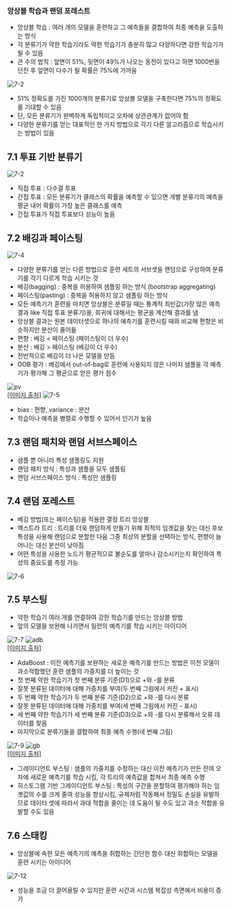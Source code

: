 ### 앙상블 학습과 랜덤 포레스트
- 앙상블 학습 : 여러 개의 모델을 훈련하고 그 예측들을 결합하여 최종 예측을 도출하는 방식
- 각 분류기가 약한 학습기라도 약한 학습기가 충분히 많고 다양하다면 강한 학습기가 될 수 있음
- 큰 수의 법칙 : 앞면이 51%, 뒷면이 49%가 나오는 동전이 있다고 하면 1000번을 던진 후 앞면이 다수가 될 확률은 75%에 가까움

![7-2](https://github.com/windbella/hands-on-machine-learning/blob/main/ch7/7-3.png)
- 51% 정확도를 가진 1000개의 분류기로 앙상블 모델을 구축한다면 75%의 정확도를 기대할 수 있음
- 단, 모든 분류기가 완벽하게 독립적이고 오차에 상관관계가 없어야 함
- 다양한 분류기를 얻는 대표적인 한 가지 방법으로 각기 다른 알고리즘으로 학습시키는 방법이 있음

## 7.1 투표 기반 분류기
![7-2](https://github.com/windbella/hands-on-machine-learning/blob/main/ch7/7-2.png)
- 직접 투표 : 다수결 투표
- 간접 투표 : 모든 분류기가 클래스의 확률을 예측할 수 있으면 개별 분류기의 예측을 평균 내어 확률이 가장 높은 클래스를 예측
- 간접 투표가 직접 투표보다 성능이 높음

## 7.2 배깅과 페이스팅
![7-4](https://github.com/windbella/hands-on-machine-learning/blob/main/ch7/7-2.png)
- 다양한 분류기를 얻는 다른 방법으로 훈련 세트의 서브셋을 랜덤으로 구성하여 분류기를 각기 다르게 학습 시키는 것
- 배깅(bagging) : 중복을 허용하여 샘플링 하는 방식 (bootstrap aggregating)
- 페이스팅(pasting) : 중복을 허용하지 않고 샘플링 하는 방식
- 모든 예측기가 훈련을 마치면 앙상블은 분류일 때는 통계적 최빈값(가장 많은 예측 결과 like 직접 투표 분류기)을, 회귀에 대해서는 평균을 계산해 결과를 냄
- 앙상블 결과는 원본 데이터셋으로 하나의 예측기를 훈련시킬 때와 비교해 편향은 비슷하지만 분산이 줄어듦
- 편향 : 베깅 < 페이스팅 (페이스팅이 더 우수)
- 분산 : 베깅 > 페이스팅 (베깅이 더 우수)
- 전반적으로 베깅이 더 나은 모델을 만듬
- OOB 평가 : 베깅에서 out-of-bag로 훈련에 사용되지 않은 나머지 샘플을 각 예측기가 평가해 그 평균으로 얻은 평가 점수

![pv](https://github.com/windbella/hands-on-machine-learning/blob/main/ch7/pv.png)   
[[이미지 출처]](https://datacookbook.kr/48)
![7-5](https://github.com/windbella/hands-on-machine-learning/blob/main/ch7/7-5.png)
- bias : 편향, variance : 분산
- 학습이나 예측을 병렬로 수행할 수 있어서 인기가 높음

## 7.3 랜덤 패치와 랜덤 서브스페이스
- 샘플 뿐 아니라 특성 샘플링도 지원
- 랜덤 패치 방식 : 특성과 샘플을 모두 샘플링
- 랜덤 서브스페이스 방식 : 특성만 샘플링
## 7.4 랜덤 포레스트
- 베깅 방법(또는 페이스팅)을 적용한 결정 트리 앙상블
- 엑스트라 트리 : 트리를 더욱 랜덤하게 만들기 위해 최적의 임곗값을 찾는 대신 후보 특성을 사용해 랜덤으로 분할한 다음 그중 최상의 분할을 선택하는 방식, 편향이 늘어나는 대신 분산이 낮아짐
- 어떤 특성을 사용한 노드가 평균적으로 불순도를 얼마나 감소시키는지 확인하여 특성의 중요도를 측정 가능

![7-6](https://github.com/windbella/hands-on-machine-learning/blob/main/ch7/7-6.png)
## 7.5 부스팅
- 약한 학습기 여러 개를 연결하여 강한 학습기를 만드는 앙상블 방법
- 앞의 모델을 보완해 나가면서 일련의 예측기를 학습 시키는 아이디어

![7-7](https://github.com/windbella/hands-on-machine-learning/blob/main/ch7/7-7.png)
![adb](https://github.com/windbella/hands-on-machine-learning/blob/main/ch7/adaboost.png)   
[[이미지 출처]](https://bommbom.tistory.com/entry/Boosting-%EC%95%8C%EA%B3%A0%EB%A6%AC%EC%A6%98-Adaboost-%EB%8F%99%EC%9E%91-%EC%9B%90%EB%A6%AC)
- AdaBoost : 이전 예측기를 보완하는 새로운 예측기를 만드는 방법은 이전 모델이 과소적합했던 훈련 샘플의 가중치를 더 높이는 것
- 첫 번째 약한 학습기가 첫 번째 분류 기준(D1)으로 +와 -를 분류
- 잘못 분류된 데이터에 대해 가중치를 부여(두 번째 그림에서 커진 + 표시)
- 두 번째 약한 학습기가 두 번째 분류 기준(D2)으로 +와 -를 다시 분류
- 잘못 분류된 데이터에 대해 가중치를 부여(세 번째 그림에서 커진 - 표시)
- 세 번째 약한 학습기가 세 번째 분류 기준(D3)으로 +와 -를 다시 분류해서 오류 데이터를 찾음
- 마지막으로 분류기들을 결합하여 최종 예측 수행(네 번째 그림)

![7-9](https://github.com/windbella/hands-on-machine-learning/blob/main/ch7/7-9.png)
![gb](https://github.com/windbella/hands-on-machine-learning/blob/main/ch7/gb.png)   
[[이미지 출처]](https://beavekim23.tistory.com/3)
- 그레이디언트 부스팅 : 샘플의 가중치를 수정하는 대신 이전 예측기가 만든 잔여 오차에 새로운 예측기를 학습 시킴, 각 트리의 예측값을 합쳐서 최종 예측 수행
- 히스토그램 기반 그레이디언트 부스팅 : 특성의 구간을 분할하여 평가해야 하는 임곗값의 수를 크게 줄여 성능을 향상시킴, 규제처럼 작동해서 정밀도 손실을 유발하므로 데이터 셋에 따라서 과대 적합을 줄이는 데 도움이 될 수도 있고 과소 적합을 유발할 수도 있음
## 7.6 스태킹
- 앙상블에 속한 모든 예측기의 예측을 취합하는 간단한 함수 대신 취합하는 모델을 훈련 시키는 아이디어

![7-12](https://github.com/windbella/hands-on-machine-learning/blob/main/ch7/7-12.png)
- 성능을 조금 더 끌어올릴 수 있지만 훈련 시간과 시스템 복잡성 측면에서 비용이 증가
